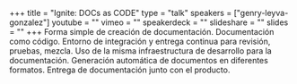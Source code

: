 +++
title = "Ignite: DOCs as CODE"
type = "talk"
speakers = ["genry-leyva-gonzalez"]
youtube = ""
vimeo = ""
speakerdeck = ""
slideshare = ""
slides = ""
+++
Forma simple de creación de documentación. Documentación como código.
Entorno de integración y entrega continua para revisión, pruebas, mezcla.
Uso de la misma infraestructura de desarrollo para la documentación. Generación
automática de documentos en diferentes formatos. Entrega de documentación junto
con el producto.
